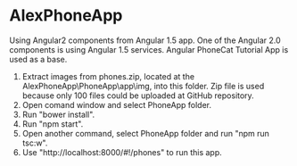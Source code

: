 # AlexPhoneApp
Using Angular2 components from Angular 1.5 app. One of the Angular 2.0 components is using Angular 1.5 services. 
Angular PhoneCat Tutorial App is used as a base.

1. Extract images from phones.zip, located at the AlexPhoneApp\PhoneApp\app\img, into this folder. Zip file is used because only 100 files could be uploaded at GitHub repository.
2. Open comand window and select PhoneApp folder.
3. Run "bower install".
4. Run "npm start".
5. Open another command, select PhoneApp folder and run "npm run tsc:w".
6. Use "http://localhost:8000/#!/phones" to run this app.

